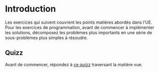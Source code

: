 # Introduction

Les exercices qui suivent couvrent les points matières abordés dans l'UE.  
Pour les exercices de programmation, avant de commencer à implémenter les solutions, décomposez les problèmes plus importants en une série de sous-problèmes plus simples à résoudre.

## Quizz

Avant de commencer, répondez à [ce quizz](https://goo.gl/forms/XCupI7QSGvfAf4yg1) traversant la matière vue. 
